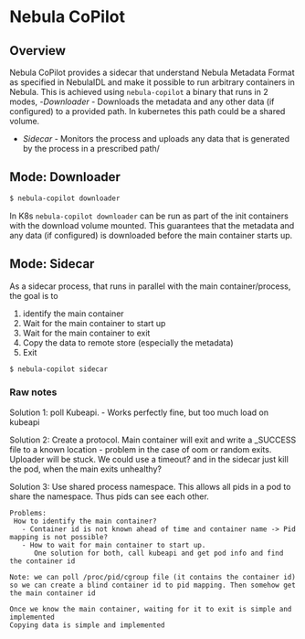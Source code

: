 # Nebula CoPilot

## Overview
Nebula CoPilot provides a sidecar that understand Nebula Metadata Format as specified in NebulaIDL and make it possible to run arbitrary containers in Nebula.
This is achieved using `nebula-copilot` a binary that runs in 2 modes,
   -*Downloader* - Downloads the metadata and any other data (if configured) to a provided path. In kubernetes this path could be a shared volume.
   - *Sidecar* - Monitors the process and uploads any data that is generated by the process in a prescribed path/
   
## Mode: Downloader

```bash
$ nebula-copilot downloader
```

In K8s `nebula-copilot downloader` can be run as part of the init containers with the download volume mounted. This guarantees that the metadata and any data (if configured)
is downloaded before the main container starts up. 

## Mode: Sidecar
  As a sidecar process, that runs in parallel with the main container/process, the goal is to
  1. identify the main container
  2. Wait for the main container to start up
  3. Wait for the main container to exit
  4. Copy the data to remote store (especially the metadata)
  5. Exit

```bash
$ nebula-copilot sidecar
```   

### Raw notes
  Solution 1:
     poll Kubeapi.
     - Works perfectly fine, but too much load on kubeapi

  Solution 2:
    Create a protocol. Main container will exit and write a _SUCCESS file to a known location
    - problem in the case of oom or random exits. Uploader will be stuck. We could use a timeout? and in the sidecar just kill the pod, when the main exits unhealthy?

  Solution 3:
    Use shared process namespace. This allows all pids in a pod to share the namespace. Thus pids can see each other.

    Problems:
     How to identify the main container?
       - Container id is not known ahead of time and container name -> Pid mapping is not possible?
       - How to wait for main container to start up.
          One solution for both, call kubeapi and get pod info and find the container id
       
    Note: we can poll /proc/pid/cgroup file (it contains the container id) so we can create a blind container id to pid mapping. Then somehow get the main container id

    Once we know the main container, waiting for it to exit is simple and implemented
    Copying data is simple and implemented
     
